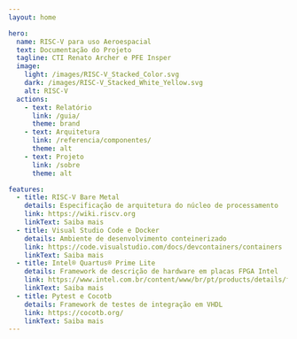 ```yaml
---
layout: home

hero:
  name: RISC-V para uso Aeroespacial
  text: Documentação do Projeto
  tagline: CTI Renato Archer e PFE Insper
  image:
    light: /images/RISC-V_Stacked_Color.svg
    dark: /images/RISC-V_Stacked_White_Yellow.svg
    alt: RISC-V
  actions:
    - text: Relatório
      link: /guia/
      theme: brand
    - text: Arquitetura
      link: /referencia/componentes/
      theme: alt
    - text: Projeto
      link: /sobre
      theme: alt

features:
  - title: RISC-V Bare Metal
    details: Especificação de arquitetura do núcleo de processamento
    link: https://wiki.riscv.org
    linkText: Saiba mais
  - title: Visual Studio Code e Docker
    details: Ambiente de desenvolvimento conteinerizado
    link: https://code.visualstudio.com/docs/devcontainers/containers
    linkText: Saiba mais
  - title: Intel® Quartus® Prime Lite
    details: Framework de descrição de hardware em placas FPGA Intel
    link: https://www.intel.com.br/content/www/br/pt/products/details/fpga/development-tools/quartus-prime.html
    linkText: Saiba mais
  - title: Pytest e Cocotb
    details: Framework de testes de integração em VHDL
    link: https://cocotb.org/
    linkText: Saiba mais
---
```

